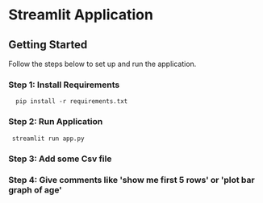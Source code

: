 # Streamlit Application

## Getting Started

Follow the steps below to set up and run the application.

### Step 1: Install Requirements
      pip install -r requirements.txt  
### Step 2: Run Application
     streamlit run app.py
### Step 3: Add some Csv file 
### Step 4: Give comments like 'show me first 5 rows' or 'plot bar graph of age'



